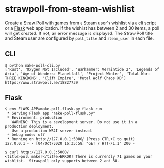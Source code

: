 # strawpoll-from-steam-wishlist

Create a [Straw Poll][0] with games from a Steam user's wishlist via a cli script or a [Flask][1] web application.  If the wishlist has between 2 and 30 items, a poll will get created.  If not, an error message is displayed. The Straw Poll title and Steam user are configured by `poll_title` and `steam_user` in each file.

## CLI
```console
$ python make-poll-cli.py
['Rust', 'Oxygen Not Included', 'Warhammer: Vermintide 2', 'Legends of Aria', 'Age of Wonders: Planetfall', 'Project Winter', 'Total War: THREE KINGDOMS', 'Cliff Empire', 'Metal Wolf Chaos XD']
https://www.strawpoll.me/18827739
```

## Flask

```console
$ env FLASK_APP=make-poll-flask.py flask run
 * Serving Flask app "make-poll-flask.py"
 * Environment: production
   WARNING: This is a development server. Do not use it in a production deployment.
   Use a production WSGI server instead.
 * Debug mode: off
 * Running on http://127.0.0.1:5000/ (Press CTRL+C to quit)
127.0.0.1 - - [04/Oct/2020 16:35:58] "GET / HTTP/1.1" 200 -
```

```console
$ curl http://127.0.0.1:5000/ 
<title>poll maker</title>ERROR! There is currently 71 games on your wishlist.  Strawpoll only supports between 2 and 30.
```

[0]: https://www.strawpoll.me/
[1]: https://palletsprojects.com/p/flask/
